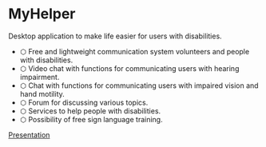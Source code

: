 # MyHelper
Desktop application to make life easier for users with disabilities.

- ⬡ Free and lightweight communication system volunteers and people with disabilities.
- ⬡ Video chat with functions for communicating users with hearing impairment.
- ⬡ Chat with functions for communicating users with impaired vision and hand motility.
- ⬡ Forum for discussing various topics.
- ⬡ Services to help people with disabilities.
- ⬡ Possibility of free sign language training.

<a target="_blank" href="https://github.com/hovmikayelyan/MyHelper/blob/main/MyHelper.pdf">  Presentation </a>